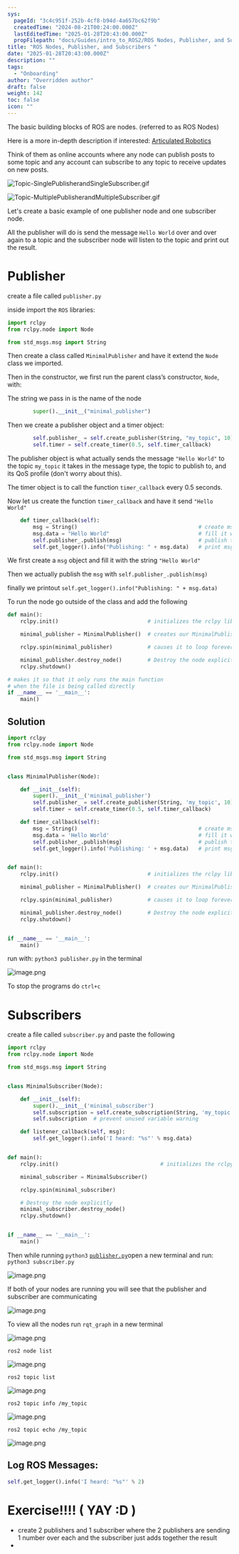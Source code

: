 ```yaml
---
sys:
  pageId: "3c4c951f-252b-4cf8-b94d-4a657bc62f9b"
  createdTime: "2024-08-21T00:24:00.000Z"
  lastEditedTime: "2025-01-28T20:43:00.000Z"
  propFilepath: "docs/Guides/intro_to_ROS2/ROS Nodes, Publisher, and Subscribers .md"
title: "ROS Nodes, Publisher, and Subscribers "
date: "2025-01-28T20:43:00.000Z"
description: ""
tags:
  - "Onboarding"
author: "Overridden author"
draft: false
weight: 142
toc: false
icon: ""
---
```


The basic building blocks of ROS are nodes. (referred to as ROS Nodes)

Here is a more in-depth description if interested: [Articulated Robotics](https://articulatedrobotics.xyz/tutorials/ready-for-ros/ros-overview#2-nodes)

Think of them as online accounts where any node can publish posts to some topic and any account can subscribe to any topic to receive updates on new posts.

![Topic-SinglePublisherandSingleSubscriber.gif](https://docs.ros.org/en/humble/_images/Topic-SinglePublisherandSingleSubscriber.gif)

![Topic-MultiplePublisherandMultipleSubscriber.gif](https://docs.ros.org/en/humble/_images/Topic-MultiplePublisherandMultipleSubscriber.gif)

Let's create a basic example of one publisher node and one subscriber node.

All the publisher will do is send the message `Hello World` over and over again to a topic and the subscriber node will listen to the topic and print out the result.

# Publisher

create a file called `publisher.py` 

inside import the `ROS` libraries:

```python
import rclpy
from rclpy.node import Node

from std_msgs.msg import String
```

Then create a class called `MinimalPublisher` and have it extend the `Node` class we imported.

Then in the constructor, we first run the parent class’s constructor, `Node`, with:

The string we pass in is the name of the node

```python
        super().__init__("minimal_publisher")
```

Then we create a publisher object and a timer object:

```python
        self.publisher_ = self.create_publisher(String, "my_topic", 10)
        self.timer = self.create_timer(0.5, self.timer_callback)
```

The publisher object is what actually sends the message `"Hello World"` to the topic `my_topic` it takes in the message type, the topic to publish to, and its QoS profile (don't worry about this).

The timer object is to call the function `timer_callback` every 0.5 seconds.

Now let us create the function `timer_callback` and have it send `"Hello World"`

```python
    def timer_callback(self):
        msg = String()                                      # create msg object
        msg.data = "Hello World"                            # fill it with data
        self.publisher_.publish(msg)                        # publish the message
        self.get_logger().info("Publishing: " + msg.data)   # print msg
```

We first create a `msg` object and fill it with the string `"Hello World"`

Then we actually publish the `msg` with `self.publisher_.publish(msg)`

finally we printout `self.get_logger().info("Publishing: " + msg.data)`

To run the node go outside of the class and add the following

```python
def main():
    rclpy.init()                            # initializes the rclpy library

    minimal_publisher = MinimalPublisher()  # creates our MinimalPublisher object

    rclpy.spin(minimal_publisher)           # causes it to loop forever

    minimal_publisher.destroy_node()        # Destroy the node explicitly
    rclpy.shutdown()

# makes it so that it only runs the main function
# when the file is being called directly
if __name__ == '__main__': 
    main()
```

## Solution

```python
import rclpy
from rclpy.node import Node

from std_msgs.msg import String


class MinimalPublisher(Node):

    def __init__(self):
        super().__init__('minimal_publisher')
        self.publisher_ = self.create_publisher(String, 'my_topic', 10)
        self.timer = self.create_timer(0.5, self.timer_callback)

    def timer_callback(self):
        msg = String()                                      # create msg object
        msg.data = 'Hello World'                            # fill it with data
        self.publisher_.publish(msg)                        # publish the message
        self.get_logger().info('Publishing: ' + msg.data)   # print msg


def main():
    rclpy.init()                            # initializes the rclpy library

    minimal_publisher = MinimalPublisher()  # creates our MinimalPublisher object

    rclpy.spin(minimal_publisher)           # causes it to loop forever

    minimal_publisher.destroy_node()        # Destroy the node explicitly
    rclpy.shutdown()


if __name__ == '__main__':
    main()
```

run with: `python3 publisher.py` in the terminal

![image.png](https://prod-files-secure.s3.us-west-2.amazonaws.com/d518164a-d88e-44d1-a4ee-3adb3bd8bce0/9214accb-ad5b-44f1-a31c-b3167c59138b/image.png?X-Amz-Algorithm=AWS4-HMAC-SHA256&X-Amz-Content-Sha256=UNSIGNED-PAYLOAD&X-Amz-Credential=ASIAZI2LB466WRA57N2P%2F20250318%2Fus-west-2%2Fs3%2Faws4_request&X-Amz-Date=20250318T090902Z&X-Amz-Expires=3600&X-Amz-Security-Token=IQoJb3JpZ2luX2VjEAAaCXVzLXdlc3QtMiJIMEYCIQDZy4Mq%2Ba80CxId6VIaLBMlrD3cygz7oAs8hunXLd9W%2FAIhAMALJ3BaDAVmd51gv%2BSjNRZZO8QqJt%2FJVjSjWjeXJ5LnKv8DCFkQABoMNjM3NDIzMTgzODA1IgwpoHYC9%2Bf1x%2BCO520q3AP4jNk3F6iTXLCNAartuF1tft9Xyh70zpSqWJ90rL9nttR7tR%2FkLteSHvhPSmepu0nZ6yJNA55bIZpuDqd5eYi4DQ82eexYyTTpENlYa9G2XxLQ1z79zENf3tCuXrSiWUhADJeizcyHtzwyfG%2BnQ7Xv3XfG%2F2oYQu4coOKCCjUtjFcrqpGdg6jpN%2FsgDq2F8YUGN1RLOLtSRIKKpgcfzzBWrPetXPHwRMGKLKmq5GoQUi5DXYt81pPXX4zvihiQ7KvcbbfOnml423c6QdNQgk6TzwEzhs1D2BU%2BN%2F7CU1T1EJwP2lcPeeMPWnz57vNHS1%2BJ9hPAAo%2BUa8e2E4%2F1H0%2FfWGbn%2FPpkys5dOk2C9jziE1vEbrNTxh%2FJX%2BORlLj2%2BiSkjMbTpdcah5xOqBg9HYYZVFj5o6x52U4%2FSOArZHD2C2Mlc%2FtaLPlXSszM6UoKVPWx2nIV0UWu6XhHxUfi8jg9vj2cBiU70QtMFskMWBIcROdDPPZakPupUnfRZB0Fc8Dd7CUeNucmChk69Hh00eRXpntpPJIKhRBYHS4F273eSs1TqfRjk0jF4u0BdRZugM%2B0QPZk1L2o50oEakXTgr1KZSfF7H34Zblj8Y6uFRhPlQVdRV4QrgPlnJswPTDX1uS%2BBjqkAVhaVIRx9ht%2F7ANd6OFYudXcPQQ1VKwbxkBiB7PdS4fiDy0e1RQQ2dCQlVPN0qYIJVsMObRuduEKb7%2B%2FWhozMu5GxS2Hjsz93jPzpdWX5J6dlLqlMD%2B2nHnll8Xa8PdXaiIzneN6B%2FppvbieXMG79GTPoIMynGznDSMdTQ7Uf1l9OENe8EgnOClWlT7sBOME%2BRXDri%2BYU8ZCVMowEU98chw9G20l&X-Amz-Signature=36040231c293a94a58c1763e80fcf5478dabab33a30cfaf65a99707e364903ee&X-Amz-SignedHeaders=host&x-id=GetObject)

To stop the programs do `ctrl+c`

# Subscribers

create a file called `subscriber.py` and paste the following

```python
import rclpy
from rclpy.node import Node

from std_msgs.msg import String


class MinimalSubscriber(Node):

    def __init__(self):
        super().__init__('minimal_subscriber')
        self.subscription = self.create_subscription(String, 'my_topic', self.listener_callback, 10)
        self.subscription  # prevent unused variable warning

    def listener_callback(self, msg):
        self.get_logger().info('I heard: "%s"' % msg.data)


def main():
    rclpy.init()                                # initializes the rclpy library

    minimal_subscriber = MinimalSubscriber()

    rclpy.spin(minimal_subscriber)

    # Destroy the node explicitly
    minimal_subscriber.destroy_node()
    rclpy.shutdown()


if __name__ == '__main__':
    main()
```

Then while running `python3` [`publisher.py`](http://publisher.py/)open a new terminal and run: `python3 subscriber.py` 

![image.png](https://prod-files-secure.s3.us-west-2.amazonaws.com/d518164a-d88e-44d1-a4ee-3adb3bd8bce0/611fccf2-c738-4dbd-94e9-98f209092866/image.png?X-Amz-Algorithm=AWS4-HMAC-SHA256&X-Amz-Content-Sha256=UNSIGNED-PAYLOAD&X-Amz-Credential=ASIAZI2LB466WRA57N2P%2F20250318%2Fus-west-2%2Fs3%2Faws4_request&X-Amz-Date=20250318T090902Z&X-Amz-Expires=3600&X-Amz-Security-Token=IQoJb3JpZ2luX2VjEAAaCXVzLXdlc3QtMiJIMEYCIQDZy4Mq%2Ba80CxId6VIaLBMlrD3cygz7oAs8hunXLd9W%2FAIhAMALJ3BaDAVmd51gv%2BSjNRZZO8QqJt%2FJVjSjWjeXJ5LnKv8DCFkQABoMNjM3NDIzMTgzODA1IgwpoHYC9%2Bf1x%2BCO520q3AP4jNk3F6iTXLCNAartuF1tft9Xyh70zpSqWJ90rL9nttR7tR%2FkLteSHvhPSmepu0nZ6yJNA55bIZpuDqd5eYi4DQ82eexYyTTpENlYa9G2XxLQ1z79zENf3tCuXrSiWUhADJeizcyHtzwyfG%2BnQ7Xv3XfG%2F2oYQu4coOKCCjUtjFcrqpGdg6jpN%2FsgDq2F8YUGN1RLOLtSRIKKpgcfzzBWrPetXPHwRMGKLKmq5GoQUi5DXYt81pPXX4zvihiQ7KvcbbfOnml423c6QdNQgk6TzwEzhs1D2BU%2BN%2F7CU1T1EJwP2lcPeeMPWnz57vNHS1%2BJ9hPAAo%2BUa8e2E4%2F1H0%2FfWGbn%2FPpkys5dOk2C9jziE1vEbrNTxh%2FJX%2BORlLj2%2BiSkjMbTpdcah5xOqBg9HYYZVFj5o6x52U4%2FSOArZHD2C2Mlc%2FtaLPlXSszM6UoKVPWx2nIV0UWu6XhHxUfi8jg9vj2cBiU70QtMFskMWBIcROdDPPZakPupUnfRZB0Fc8Dd7CUeNucmChk69Hh00eRXpntpPJIKhRBYHS4F273eSs1TqfRjk0jF4u0BdRZugM%2B0QPZk1L2o50oEakXTgr1KZSfF7H34Zblj8Y6uFRhPlQVdRV4QrgPlnJswPTDX1uS%2BBjqkAVhaVIRx9ht%2F7ANd6OFYudXcPQQ1VKwbxkBiB7PdS4fiDy0e1RQQ2dCQlVPN0qYIJVsMObRuduEKb7%2B%2FWhozMu5GxS2Hjsz93jPzpdWX5J6dlLqlMD%2B2nHnll8Xa8PdXaiIzneN6B%2FppvbieXMG79GTPoIMynGznDSMdTQ7Uf1l9OENe8EgnOClWlT7sBOME%2BRXDri%2BYU8ZCVMowEU98chw9G20l&X-Amz-Signature=a154d53171ad2a480f279c00ac29f4d626094f77fcdd620bd641144f36cd394b&X-Amz-SignedHeaders=host&x-id=GetObject)

If both of your nodes are running you will see that the publisher and subscriber are communicating

![image.png](https://prod-files-secure.s3.us-west-2.amazonaws.com/d518164a-d88e-44d1-a4ee-3adb3bd8bce0/eea428b5-1cf0-43bb-a30b-81cbaf6c5c78/image.png?X-Amz-Algorithm=AWS4-HMAC-SHA256&X-Amz-Content-Sha256=UNSIGNED-PAYLOAD&X-Amz-Credential=ASIAZI2LB466WRA57N2P%2F20250318%2Fus-west-2%2Fs3%2Faws4_request&X-Amz-Date=20250318T090902Z&X-Amz-Expires=3600&X-Amz-Security-Token=IQoJb3JpZ2luX2VjEAAaCXVzLXdlc3QtMiJIMEYCIQDZy4Mq%2Ba80CxId6VIaLBMlrD3cygz7oAs8hunXLd9W%2FAIhAMALJ3BaDAVmd51gv%2BSjNRZZO8QqJt%2FJVjSjWjeXJ5LnKv8DCFkQABoMNjM3NDIzMTgzODA1IgwpoHYC9%2Bf1x%2BCO520q3AP4jNk3F6iTXLCNAartuF1tft9Xyh70zpSqWJ90rL9nttR7tR%2FkLteSHvhPSmepu0nZ6yJNA55bIZpuDqd5eYi4DQ82eexYyTTpENlYa9G2XxLQ1z79zENf3tCuXrSiWUhADJeizcyHtzwyfG%2BnQ7Xv3XfG%2F2oYQu4coOKCCjUtjFcrqpGdg6jpN%2FsgDq2F8YUGN1RLOLtSRIKKpgcfzzBWrPetXPHwRMGKLKmq5GoQUi5DXYt81pPXX4zvihiQ7KvcbbfOnml423c6QdNQgk6TzwEzhs1D2BU%2BN%2F7CU1T1EJwP2lcPeeMPWnz57vNHS1%2BJ9hPAAo%2BUa8e2E4%2F1H0%2FfWGbn%2FPpkys5dOk2C9jziE1vEbrNTxh%2FJX%2BORlLj2%2BiSkjMbTpdcah5xOqBg9HYYZVFj5o6x52U4%2FSOArZHD2C2Mlc%2FtaLPlXSszM6UoKVPWx2nIV0UWu6XhHxUfi8jg9vj2cBiU70QtMFskMWBIcROdDPPZakPupUnfRZB0Fc8Dd7CUeNucmChk69Hh00eRXpntpPJIKhRBYHS4F273eSs1TqfRjk0jF4u0BdRZugM%2B0QPZk1L2o50oEakXTgr1KZSfF7H34Zblj8Y6uFRhPlQVdRV4QrgPlnJswPTDX1uS%2BBjqkAVhaVIRx9ht%2F7ANd6OFYudXcPQQ1VKwbxkBiB7PdS4fiDy0e1RQQ2dCQlVPN0qYIJVsMObRuduEKb7%2B%2FWhozMu5GxS2Hjsz93jPzpdWX5J6dlLqlMD%2B2nHnll8Xa8PdXaiIzneN6B%2FppvbieXMG79GTPoIMynGznDSMdTQ7Uf1l9OENe8EgnOClWlT7sBOME%2BRXDri%2BYU8ZCVMowEU98chw9G20l&X-Amz-Signature=6d03b73aca195cb3acd3b82acffd058345c19424b6f12955b92729ff6ff01c52&X-Amz-SignedHeaders=host&x-id=GetObject)

To view all the nodes run `rqt_graph` in a new terminal

![image.png](https://prod-files-secure.s3.us-west-2.amazonaws.com/d518164a-d88e-44d1-a4ee-3adb3bd8bce0/1d98e964-4318-4d62-b5c4-8c8f78368598/image.png?X-Amz-Algorithm=AWS4-HMAC-SHA256&X-Amz-Content-Sha256=UNSIGNED-PAYLOAD&X-Amz-Credential=ASIAZI2LB466WRA57N2P%2F20250318%2Fus-west-2%2Fs3%2Faws4_request&X-Amz-Date=20250318T090902Z&X-Amz-Expires=3600&X-Amz-Security-Token=IQoJb3JpZ2luX2VjEAAaCXVzLXdlc3QtMiJIMEYCIQDZy4Mq%2Ba80CxId6VIaLBMlrD3cygz7oAs8hunXLd9W%2FAIhAMALJ3BaDAVmd51gv%2BSjNRZZO8QqJt%2FJVjSjWjeXJ5LnKv8DCFkQABoMNjM3NDIzMTgzODA1IgwpoHYC9%2Bf1x%2BCO520q3AP4jNk3F6iTXLCNAartuF1tft9Xyh70zpSqWJ90rL9nttR7tR%2FkLteSHvhPSmepu0nZ6yJNA55bIZpuDqd5eYi4DQ82eexYyTTpENlYa9G2XxLQ1z79zENf3tCuXrSiWUhADJeizcyHtzwyfG%2BnQ7Xv3XfG%2F2oYQu4coOKCCjUtjFcrqpGdg6jpN%2FsgDq2F8YUGN1RLOLtSRIKKpgcfzzBWrPetXPHwRMGKLKmq5GoQUi5DXYt81pPXX4zvihiQ7KvcbbfOnml423c6QdNQgk6TzwEzhs1D2BU%2BN%2F7CU1T1EJwP2lcPeeMPWnz57vNHS1%2BJ9hPAAo%2BUa8e2E4%2F1H0%2FfWGbn%2FPpkys5dOk2C9jziE1vEbrNTxh%2FJX%2BORlLj2%2BiSkjMbTpdcah5xOqBg9HYYZVFj5o6x52U4%2FSOArZHD2C2Mlc%2FtaLPlXSszM6UoKVPWx2nIV0UWu6XhHxUfi8jg9vj2cBiU70QtMFskMWBIcROdDPPZakPupUnfRZB0Fc8Dd7CUeNucmChk69Hh00eRXpntpPJIKhRBYHS4F273eSs1TqfRjk0jF4u0BdRZugM%2B0QPZk1L2o50oEakXTgr1KZSfF7H34Zblj8Y6uFRhPlQVdRV4QrgPlnJswPTDX1uS%2BBjqkAVhaVIRx9ht%2F7ANd6OFYudXcPQQ1VKwbxkBiB7PdS4fiDy0e1RQQ2dCQlVPN0qYIJVsMObRuduEKb7%2B%2FWhozMu5GxS2Hjsz93jPzpdWX5J6dlLqlMD%2B2nHnll8Xa8PdXaiIzneN6B%2FppvbieXMG79GTPoIMynGznDSMdTQ7Uf1l9OENe8EgnOClWlT7sBOME%2BRXDri%2BYU8ZCVMowEU98chw9G20l&X-Amz-Signature=d209132413bb23889f983f9f202854a317c23ad5000160eadafeb49d4f65b649&X-Amz-SignedHeaders=host&x-id=GetObject)

`ros2 node list`

![image.png](https://prod-files-secure.s3.us-west-2.amazonaws.com/d518164a-d88e-44d1-a4ee-3adb3bd8bce0/680ac8cf-e6d9-4164-9ece-5b9a6fccffee/image.png?X-Amz-Algorithm=AWS4-HMAC-SHA256&X-Amz-Content-Sha256=UNSIGNED-PAYLOAD&X-Amz-Credential=ASIAZI2LB466WRA57N2P%2F20250318%2Fus-west-2%2Fs3%2Faws4_request&X-Amz-Date=20250318T090902Z&X-Amz-Expires=3600&X-Amz-Security-Token=IQoJb3JpZ2luX2VjEAAaCXVzLXdlc3QtMiJIMEYCIQDZy4Mq%2Ba80CxId6VIaLBMlrD3cygz7oAs8hunXLd9W%2FAIhAMALJ3BaDAVmd51gv%2BSjNRZZO8QqJt%2FJVjSjWjeXJ5LnKv8DCFkQABoMNjM3NDIzMTgzODA1IgwpoHYC9%2Bf1x%2BCO520q3AP4jNk3F6iTXLCNAartuF1tft9Xyh70zpSqWJ90rL9nttR7tR%2FkLteSHvhPSmepu0nZ6yJNA55bIZpuDqd5eYi4DQ82eexYyTTpENlYa9G2XxLQ1z79zENf3tCuXrSiWUhADJeizcyHtzwyfG%2BnQ7Xv3XfG%2F2oYQu4coOKCCjUtjFcrqpGdg6jpN%2FsgDq2F8YUGN1RLOLtSRIKKpgcfzzBWrPetXPHwRMGKLKmq5GoQUi5DXYt81pPXX4zvihiQ7KvcbbfOnml423c6QdNQgk6TzwEzhs1D2BU%2BN%2F7CU1T1EJwP2lcPeeMPWnz57vNHS1%2BJ9hPAAo%2BUa8e2E4%2F1H0%2FfWGbn%2FPpkys5dOk2C9jziE1vEbrNTxh%2FJX%2BORlLj2%2BiSkjMbTpdcah5xOqBg9HYYZVFj5o6x52U4%2FSOArZHD2C2Mlc%2FtaLPlXSszM6UoKVPWx2nIV0UWu6XhHxUfi8jg9vj2cBiU70QtMFskMWBIcROdDPPZakPupUnfRZB0Fc8Dd7CUeNucmChk69Hh00eRXpntpPJIKhRBYHS4F273eSs1TqfRjk0jF4u0BdRZugM%2B0QPZk1L2o50oEakXTgr1KZSfF7H34Zblj8Y6uFRhPlQVdRV4QrgPlnJswPTDX1uS%2BBjqkAVhaVIRx9ht%2F7ANd6OFYudXcPQQ1VKwbxkBiB7PdS4fiDy0e1RQQ2dCQlVPN0qYIJVsMObRuduEKb7%2B%2FWhozMu5GxS2Hjsz93jPzpdWX5J6dlLqlMD%2B2nHnll8Xa8PdXaiIzneN6B%2FppvbieXMG79GTPoIMynGznDSMdTQ7Uf1l9OENe8EgnOClWlT7sBOME%2BRXDri%2BYU8ZCVMowEU98chw9G20l&X-Amz-Signature=84514513531686a9d876fd7524ebef61030916af5cd60b0883d9a599dfa6aa0c&X-Amz-SignedHeaders=host&x-id=GetObject)

`ros2 topic list`

![image.png](https://prod-files-secure.s3.us-west-2.amazonaws.com/d518164a-d88e-44d1-a4ee-3adb3bd8bce0/eee2ebe1-27ef-4a4a-96fb-2ca54126fb29/image.png?X-Amz-Algorithm=AWS4-HMAC-SHA256&X-Amz-Content-Sha256=UNSIGNED-PAYLOAD&X-Amz-Credential=ASIAZI2LB466WRA57N2P%2F20250318%2Fus-west-2%2Fs3%2Faws4_request&X-Amz-Date=20250318T090902Z&X-Amz-Expires=3600&X-Amz-Security-Token=IQoJb3JpZ2luX2VjEAAaCXVzLXdlc3QtMiJIMEYCIQDZy4Mq%2Ba80CxId6VIaLBMlrD3cygz7oAs8hunXLd9W%2FAIhAMALJ3BaDAVmd51gv%2BSjNRZZO8QqJt%2FJVjSjWjeXJ5LnKv8DCFkQABoMNjM3NDIzMTgzODA1IgwpoHYC9%2Bf1x%2BCO520q3AP4jNk3F6iTXLCNAartuF1tft9Xyh70zpSqWJ90rL9nttR7tR%2FkLteSHvhPSmepu0nZ6yJNA55bIZpuDqd5eYi4DQ82eexYyTTpENlYa9G2XxLQ1z79zENf3tCuXrSiWUhADJeizcyHtzwyfG%2BnQ7Xv3XfG%2F2oYQu4coOKCCjUtjFcrqpGdg6jpN%2FsgDq2F8YUGN1RLOLtSRIKKpgcfzzBWrPetXPHwRMGKLKmq5GoQUi5DXYt81pPXX4zvihiQ7KvcbbfOnml423c6QdNQgk6TzwEzhs1D2BU%2BN%2F7CU1T1EJwP2lcPeeMPWnz57vNHS1%2BJ9hPAAo%2BUa8e2E4%2F1H0%2FfWGbn%2FPpkys5dOk2C9jziE1vEbrNTxh%2FJX%2BORlLj2%2BiSkjMbTpdcah5xOqBg9HYYZVFj5o6x52U4%2FSOArZHD2C2Mlc%2FtaLPlXSszM6UoKVPWx2nIV0UWu6XhHxUfi8jg9vj2cBiU70QtMFskMWBIcROdDPPZakPupUnfRZB0Fc8Dd7CUeNucmChk69Hh00eRXpntpPJIKhRBYHS4F273eSs1TqfRjk0jF4u0BdRZugM%2B0QPZk1L2o50oEakXTgr1KZSfF7H34Zblj8Y6uFRhPlQVdRV4QrgPlnJswPTDX1uS%2BBjqkAVhaVIRx9ht%2F7ANd6OFYudXcPQQ1VKwbxkBiB7PdS4fiDy0e1RQQ2dCQlVPN0qYIJVsMObRuduEKb7%2B%2FWhozMu5GxS2Hjsz93jPzpdWX5J6dlLqlMD%2B2nHnll8Xa8PdXaiIzneN6B%2FppvbieXMG79GTPoIMynGznDSMdTQ7Uf1l9OENe8EgnOClWlT7sBOME%2BRXDri%2BYU8ZCVMowEU98chw9G20l&X-Amz-Signature=431c826e71cbcac35b22a00dd2c601b223f152c57600e9860ca155c01d0e5a2f&X-Amz-SignedHeaders=host&x-id=GetObject)

`ros2 topic info /my_topic`

![image.png](https://prod-files-secure.s3.us-west-2.amazonaws.com/d518164a-d88e-44d1-a4ee-3adb3bd8bce0/6288ef12-cb9e-406f-b9eb-65feed3a9011/image.png?X-Amz-Algorithm=AWS4-HMAC-SHA256&X-Amz-Content-Sha256=UNSIGNED-PAYLOAD&X-Amz-Credential=ASIAZI2LB466WRA57N2P%2F20250318%2Fus-west-2%2Fs3%2Faws4_request&X-Amz-Date=20250318T090902Z&X-Amz-Expires=3600&X-Amz-Security-Token=IQoJb3JpZ2luX2VjEAAaCXVzLXdlc3QtMiJIMEYCIQDZy4Mq%2Ba80CxId6VIaLBMlrD3cygz7oAs8hunXLd9W%2FAIhAMALJ3BaDAVmd51gv%2BSjNRZZO8QqJt%2FJVjSjWjeXJ5LnKv8DCFkQABoMNjM3NDIzMTgzODA1IgwpoHYC9%2Bf1x%2BCO520q3AP4jNk3F6iTXLCNAartuF1tft9Xyh70zpSqWJ90rL9nttR7tR%2FkLteSHvhPSmepu0nZ6yJNA55bIZpuDqd5eYi4DQ82eexYyTTpENlYa9G2XxLQ1z79zENf3tCuXrSiWUhADJeizcyHtzwyfG%2BnQ7Xv3XfG%2F2oYQu4coOKCCjUtjFcrqpGdg6jpN%2FsgDq2F8YUGN1RLOLtSRIKKpgcfzzBWrPetXPHwRMGKLKmq5GoQUi5DXYt81pPXX4zvihiQ7KvcbbfOnml423c6QdNQgk6TzwEzhs1D2BU%2BN%2F7CU1T1EJwP2lcPeeMPWnz57vNHS1%2BJ9hPAAo%2BUa8e2E4%2F1H0%2FfWGbn%2FPpkys5dOk2C9jziE1vEbrNTxh%2FJX%2BORlLj2%2BiSkjMbTpdcah5xOqBg9HYYZVFj5o6x52U4%2FSOArZHD2C2Mlc%2FtaLPlXSszM6UoKVPWx2nIV0UWu6XhHxUfi8jg9vj2cBiU70QtMFskMWBIcROdDPPZakPupUnfRZB0Fc8Dd7CUeNucmChk69Hh00eRXpntpPJIKhRBYHS4F273eSs1TqfRjk0jF4u0BdRZugM%2B0QPZk1L2o50oEakXTgr1KZSfF7H34Zblj8Y6uFRhPlQVdRV4QrgPlnJswPTDX1uS%2BBjqkAVhaVIRx9ht%2F7ANd6OFYudXcPQQ1VKwbxkBiB7PdS4fiDy0e1RQQ2dCQlVPN0qYIJVsMObRuduEKb7%2B%2FWhozMu5GxS2Hjsz93jPzpdWX5J6dlLqlMD%2B2nHnll8Xa8PdXaiIzneN6B%2FppvbieXMG79GTPoIMynGznDSMdTQ7Uf1l9OENe8EgnOClWlT7sBOME%2BRXDri%2BYU8ZCVMowEU98chw9G20l&X-Amz-Signature=310f57ef00da070250980398f1b632ed1ab4e1142b52f47c0aace06d18563d61&X-Amz-SignedHeaders=host&x-id=GetObject)

`ros2 topic echo /my_topic`

![image.png](https://prod-files-secure.s3.us-west-2.amazonaws.com/d518164a-d88e-44d1-a4ee-3adb3bd8bce0/0a6fcb4d-422d-4a6c-a803-749ef4adf2c6/image.png?X-Amz-Algorithm=AWS4-HMAC-SHA256&X-Amz-Content-Sha256=UNSIGNED-PAYLOAD&X-Amz-Credential=ASIAZI2LB466WRA57N2P%2F20250318%2Fus-west-2%2Fs3%2Faws4_request&X-Amz-Date=20250318T090902Z&X-Amz-Expires=3600&X-Amz-Security-Token=IQoJb3JpZ2luX2VjEAAaCXVzLXdlc3QtMiJIMEYCIQDZy4Mq%2Ba80CxId6VIaLBMlrD3cygz7oAs8hunXLd9W%2FAIhAMALJ3BaDAVmd51gv%2BSjNRZZO8QqJt%2FJVjSjWjeXJ5LnKv8DCFkQABoMNjM3NDIzMTgzODA1IgwpoHYC9%2Bf1x%2BCO520q3AP4jNk3F6iTXLCNAartuF1tft9Xyh70zpSqWJ90rL9nttR7tR%2FkLteSHvhPSmepu0nZ6yJNA55bIZpuDqd5eYi4DQ82eexYyTTpENlYa9G2XxLQ1z79zENf3tCuXrSiWUhADJeizcyHtzwyfG%2BnQ7Xv3XfG%2F2oYQu4coOKCCjUtjFcrqpGdg6jpN%2FsgDq2F8YUGN1RLOLtSRIKKpgcfzzBWrPetXPHwRMGKLKmq5GoQUi5DXYt81pPXX4zvihiQ7KvcbbfOnml423c6QdNQgk6TzwEzhs1D2BU%2BN%2F7CU1T1EJwP2lcPeeMPWnz57vNHS1%2BJ9hPAAo%2BUa8e2E4%2F1H0%2FfWGbn%2FPpkys5dOk2C9jziE1vEbrNTxh%2FJX%2BORlLj2%2BiSkjMbTpdcah5xOqBg9HYYZVFj5o6x52U4%2FSOArZHD2C2Mlc%2FtaLPlXSszM6UoKVPWx2nIV0UWu6XhHxUfi8jg9vj2cBiU70QtMFskMWBIcROdDPPZakPupUnfRZB0Fc8Dd7CUeNucmChk69Hh00eRXpntpPJIKhRBYHS4F273eSs1TqfRjk0jF4u0BdRZugM%2B0QPZk1L2o50oEakXTgr1KZSfF7H34Zblj8Y6uFRhPlQVdRV4QrgPlnJswPTDX1uS%2BBjqkAVhaVIRx9ht%2F7ANd6OFYudXcPQQ1VKwbxkBiB7PdS4fiDy0e1RQQ2dCQlVPN0qYIJVsMObRuduEKb7%2B%2FWhozMu5GxS2Hjsz93jPzpdWX5J6dlLqlMD%2B2nHnll8Xa8PdXaiIzneN6B%2FppvbieXMG79GTPoIMynGznDSMdTQ7Uf1l9OENe8EgnOClWlT7sBOME%2BRXDri%2BYU8ZCVMowEU98chw9G20l&X-Amz-Signature=8ed4f70d175f665ae56c6defe9b8b2ddfffebd35f6a3e57cefd951d27b49ed89&X-Amz-SignedHeaders=host&x-id=GetObject)

## Log ROS Messages:

```python
self.get_logger().info('I heard: "%s"' % 2)
```

# Exercise!!!! ( YAY :D )

- create 2 publishers and 1 subscriber where the 2 publishers are sending 1 number over each and the subscriber just adds together the result
- 
